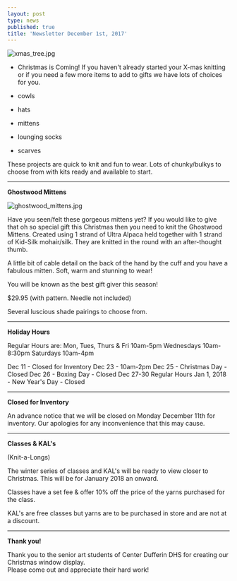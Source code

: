 ```yaml
---
layout: post
type: news
published: true
title: 'Newsletter December 1st, 2017'
---
```


![xmas_tree.jpg]({{site.baseurl}}/news/img/xmas_tree.jpg)

- Christmas is Coming! If you haven't already started your X-mas knitting or if you need a few more items to add to gifts we have lots of choices for you.

- cowls
- hats
- mittens
- lounging socks
- scarves

These projects are quick to knit and fun to wear. Lots of chunky/bulkys to choose from with kits ready and available to start.

<hr>

<strong>Ghostwood Mittens</strong>

![ghostwood_mittens.jpg]({{site.baseurl}}/news/img/ghostwood_mittens.jpg)

Have you seen/felt these gorgeous mittens yet?
If you would like to give that oh so special gift this Christmas then you need to knit the Ghostwood Mittens.
Created using 1 strand of Ultra Alpaca held together with 1 strand of Kid-Silk mohair/silk. They are knitted in the round with an after-thought thumb. 

A little bit of cable detail on the back of the hand by the cuff and you have a fabulous mitten. Soft, warm and stunning to wear!

You will be known as the best gift giver this season!

$29.95 (with pattern. Needle not included)

Several luscious shade pairings to choose from. 

<hr>

<strong>Holiday Hours</strong>

Regular Hours are:
Mon, Tues, Thurs & Fri  10am-5pm
Wednesdays 10am-8:30pm
Saturdays 10am-4pm

Dec 11 - Closed for Inventory
Dec 23 - 10am-2pm
Dec 25 - Christmas Day - Closed
Dec 26 - Boxing Day - Closed
Dec 27-30 Regular Hours
Jan 1, 2018 - New Year's Day - Closed

<hr>

<strong>Closed for Inventory</strong>

An advance notice that we will be closed on Monday December 11th for inventory. Our apologies for any inconvenience that this may cause. 

<hr>

<strong>Classes & KAL's </strong>

(Knit-a-Longs)

 The winter series of classes and KAL's will be ready to view closer to Christmas.
This will be for January 2018 an onward.  
 
Classes have a set fee & offer 10% off the price of the yarns purchased for the class.

KAL's are free classes but yarns are to be purchased in store and are not at a discount.

<hr>

<strong>Thank you!</strong>

Thank you to the senior art students of Center Dufferin DHS for creating our Christmas window display.  
Please come out and appreciate their hard work!

